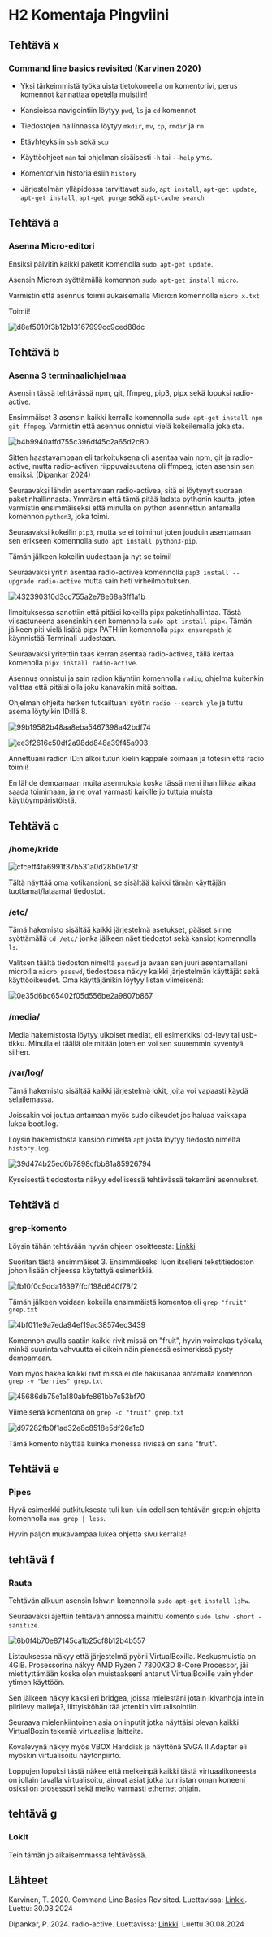 # H2 Komentaja Pingviini

## Tehtävä x

### Command line basics revisited (Karvinen 2020)

- Yksi tärkeimmistä työkaluista tietokoneella on komentorivi, perus komennot kannattaa opetella muistiin!
  
- Kansioissa navigointiin löytyy `pwd`, `ls` ja `cd` komennot
- Tiedostojen hallinnassa löytyy `mkdir`, `mv`, `cp`, `rmdir` ja `rm`
- Etäyhteyksiin `ssh` sekä `scp`
- Käyttöohjeet `man` tai ohjelman sisäisesti `-h` tai `--help` yms.
- Komentorivin historia esiin `history`
- Järjestelmän ylläpidossa tarvittavat `sudo`, `apt install`, `apt-get update`, `apt-get install`, `apt-get purge` sekä `apt-cache search`  

## Tehtävä a

### Asenna Micro-editori

Ensiksi päivitin kaikki paketit komenolla `sudo apt-get update`.

Asensin Micro:n syöttämällä komennon `sudo apt-get install micro`.

Varmistin että asennus toimii aukaisemalla Micro:n komennolla `micro x.txt`

Toimii!

![d8ef5010f3b12b13167999cc9ced88dc](https://github.com/user-attachments/assets/2e52feb2-a241-4eaa-8d2b-5ae4e405ec15)

## Tehtävä b

### Asenna 3 terminaaliohjelmaa

Asensin tässä tehtävässä npm, git, ffmpeg, pip3, pipx sekä lopuksi radio-active.

Ensimmäiset 3 asensin kaikki kerralla komennolla `sudo apt-get install npm git ffmpeg`.
Varmistin että asennus onnistui vielä kokeilemalla jokaista.

![b4b9940affd755c396df45c2a65d2c80](https://github.com/user-attachments/assets/7ba0fd10-be0d-4146-a6f3-f361992bba63)

Sitten haastavampaan eli tarkoituksena oli asentaa vain npm, git ja radio-active, mutta radio-activen riippuvaisuutena oli ffmpeg, joten asensin sen ensiksi. (Dipankar 2024)

Seuraavaksi lähdin asentamaan radio-activea, sitä ei löytynyt suoraan paketinhallinnasta. Ymmärsin että tämä pitää ladata pythonin kautta, joten varmistin ensimmäiseksi
että minulla on python asennettun antamalla komennon `python3`, joka toimi.

Seuraavaksi kokeilin `pip3`, mutta se ei toiminut joten jouduin asentamaan sen erikseen komennolla `sudo apt install python3-pip`.

Tämän jälkeen kokeilin uudestaan ja nyt se toimi!

Seuraavaksi yritin asentaa radio-activea komennolla `pip3 install --upgrade radio-active` mutta sain heti virheilmoituksen.

![432390310d3cc755a2e78e68a3ff1a1b](https://github.com/user-attachments/assets/b20b9fb0-7af9-4214-a190-459f215ff663)

Ilmoituksessa sanottiin että pitäisi kokeilla pipx paketinhallintaa. Tästä viisastuneena asensinkin sen komennolla `sudo apt install pipx`.
Tämän jälkeen piti vielä lisätä pipx PATH:iin komennolla `pipx ensurepath` ja käynnistää Terminali uudestaan.

Seuraavaksi yritettiin taas kerran asentaa radio-activea, tällä kertaa komenolla `pipx install radio-active`.

Asennus onnistui ja sain radion käyntiin komennolla `radio`, ohjelma kuitenkin valittaa että pitäisi olla joku kanavakin mitä soittaa.

Ohjelman ohjeita hetken tutkailtuani syötin `radio --search yle` ja tuttu asema löytyikin ID:llä 8.

![99b19582b48aa8eba5467398a42bdf74](https://github.com/user-attachments/assets/84fa1de5-7a5a-42f5-8081-9b95233d2e8d)

![ee3f2616c50df2a98dd848a39f45a903](https://github.com/user-attachments/assets/91c480fb-db36-4bc9-bdbc-e397dcee88a9)

Annettuani radion ID:n alkoi tutun kielin kappale soimaan ja totesin että radio toimii!

En lähde demoamaan muita asennuksia koska tässä meni ihan liikaa aikaa saada toimimaan, ja ne ovat varmasti kaikille jo tuttuja muista käyttöympäristöistä.

## Tehtävä c

### /home/kride

![cfceff4fa6991f37b531a0d28b0e173f](https://github.com/user-attachments/assets/1f8cec59-e933-4c3a-8212-f5bf799cadf3)

Tältä näyttää oma kotikansioni, se sisältää kaikki tämän käyttäjän tuottamat/lataamat tiedostot.

### /etc/

Tämä hakemisto sisältää kaikki järjestelmä asetukset, pääset sinne syöttämällä `cd /etc/` jonka jälkeen näet tiedostot sekä kansiot komennolla `ls`.

Valitsen täältä tiedoston nimeltä `passwd` ja avaan sen juuri asentamallani micro:lla `micro passwd`, tiedostossa näkyy kaikki järjestelmän käyttäjät sekä käyttöoikeudet.
Oma käyttäjänikin löytyy listan viimeisenä:

![0e35d6bc65402f05d556be2a9807b867](https://github.com/user-attachments/assets/d87678e9-46c2-4384-ace8-ddd3a7288141)

### /media/

Media hakemistosta löytyy ulkoiset mediat, eli esimerkiksi cd-levy tai usb-tikku. Minulla ei täällä ole mitään joten en voi sen suuremmin syventyä siihen.

### /var/log/

Tämä hakemisto sisältää kaikki järjestelmä lokit, joita voi vapaasti käydä selailemassa.

Joissakin voi joutua antamaan myös sudo oikeudet jos haluaa vaikkapa lukea boot.log.

Löysin hakemistosta kansion nimeltä `apt` josta löytyy tiedosto nimeltä `history.log`.

![39d474b25ed6b7898cfbb81a85926794](https://github.com/user-attachments/assets/dc4951fe-6646-4aa9-9768-3d8365b83ff5)

Kyseisestä tiedostosta näkyy edellisessä tehtävässä tekemäni asennukset.

## Tehtävä d

### grep-komento

Löysin tähän tehtävään hyvän ohjeen osoitteesta: [Linkki](https://www.freecodecamp.org/news/grep-command-in-linux-usage-options-and-syntax-examples/#:~:text=Grep%20is%20a%20useful%20command,a%20powerful%20command%20to%20use.)

Suoritan tästä ensimmäiset 3. Ensimmäiseksi luon itselleni tekstitiedoston johon lisään ohjeessa käytettyä esimerkkiä.

![fb10f0c9dda16397ffcf198d640f78f2](https://github.com/user-attachments/assets/dcbcf1ba-0892-4508-886b-1a28568f3d06)

Tämän jälkeen voidaan kokeilla ensimmäistä komentoa eli `grep "fruit" grep.txt`

![4bf011e9a7eda94ef19ac38574ec3439](https://github.com/user-attachments/assets/99554eae-1332-4e30-87dc-2198a8e53c31)

Komennon avulla saatiin kaikki rivit missä on "fruit", hyvin voimakas työkalu, minkä suurinta vahvuutta ei oikein näin pienessä esimerkissä pysty demoamaan.

Voin myös hakea kaikki rivit missä ei ole hakusanaa antamalla komennon `grep -v "berries" grep.txt`

![45686db75e1a180abfe861bb7c53bf70](https://github.com/user-attachments/assets/331a3ce5-fe4d-4626-8d78-2a0db3440777)

Viimeisenä komentona on `grep -c "fruit" grep.txt`

![d97282fb0f1ad32e8c8518e5df26a1c0](https://github.com/user-attachments/assets/00ffe57b-3c1b-42c5-8da4-0af1072c1cdb)

Tämä komento näyttää kuinka monessa rivissä on sana "fruit".

## Tehtävä e

### Pipes

Hyvä esimerkki putkituksesta tuli kun luin edellisen tehtävän grep:in ohjetta komennolla `man grep | less`.

Hyvin paljon mukavampaa lukea ohjetta sivu kerralla!

## tehtävä f

### Rauta

Tehtävän alkuun asensin lshw:n komennolla `sudo apt-get install lshw`.

Seuraavaksi ajettiin tehtävän annossa mainittu komento `sudo lshw -short -sanitize`.

![6b0f4b70e87145ca1b25cf8b12b4b557](https://github.com/user-attachments/assets/493aeef7-8d25-4cd1-b5dc-caae94e7bb77)

Listauksessa näkyy että järjestelmä pyörii VirtualBoxilla. Keskusmuistia on 4GiB. Prosessorina näkyy AMD Ryzen 7 7800X3D 8-Core Processor, jäi mietityttämään koska olen muistaakseni antanut VirtualBoxille vain yhden ytimen käyttöön.

Sen jälkeen näkyy kaksi eri bridgea, joissa mielestäni jotain ikivanhoja intelin piirilevy malleja?, liittyisköhän tää jotenkin virtualisointiin.

Seuraava mielenkiintoinen asia on inputit jotka näyttäisi olevan kaikki VirtualBoxin tekemiä virtuaalisia laitteita.

Kovalevynä näkyy myös VBOX Harddisk ja näyttönä SVGA II Adapter eli myöskin virtualisoitu näytönpiirto.

Loppujen lopuksi tästä näkee että melkeinpä kaikki tästä virtuaalikoneesta on jollain tavalla virtualisoitu, ainoat asiat jotka tunnistan oman koneeni osiksi on prosessori sekä melko varmasti ethernet ohjain.

## tehtävä g

### Lokit

Tein tämän jo aikaisemmassa tehtävässä.

## Lähteet

Karvinen, T. 2020. Command Line Basics Revisited. Luettavissa: [Linkki](https://terokarvinen.com/2020/command-line-basics-revisited/?fromSearch=command%20line%20basics%20revisited). Luettu: 30.08.2024

Dipankar, P. 2024. radio-active. Luettavissa: [Linkki](https://github.com/deep5050/radio-active). Luettu 30.08.2024


